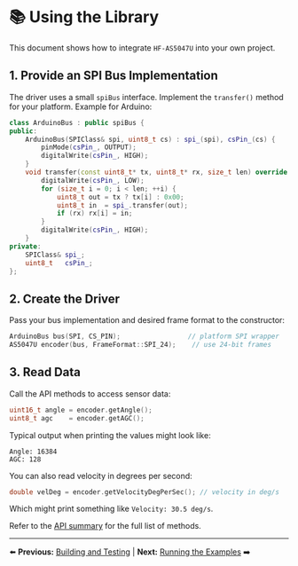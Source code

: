 # 📚 Using the Library

This document shows how to integrate `HF-AS5047U` into your own project.

## 1. Provide an SPI Bus Implementation

The driver uses a small `spiBus` interface. Implement the `transfer()` method for your platform. Example for Arduino:

```cpp
class ArduinoBus : public spiBus {
public:
    ArduinoBus(SPIClass& spi, uint8_t cs) : spi_(spi), csPin_(cs) {
        pinMode(csPin_, OUTPUT);
        digitalWrite(csPin_, HIGH);
    }
    void transfer(const uint8_t* tx, uint8_t* rx, size_t len) override {
        digitalWrite(csPin_, LOW);
        for (size_t i = 0; i < len; ++i) {
            uint8_t out = tx ? tx[i] : 0x00;
            uint8_t in  = spi_.transfer(out);
            if (rx) rx[i] = in;
        }
        digitalWrite(csPin_, HIGH);
    }
private:
    SPIClass& spi_;
    uint8_t   csPin_;
};
```

## 2. Create the Driver

Pass your bus implementation and desired frame format to the constructor:

```cpp
ArduinoBus bus(SPI, CS_PIN);                 // platform SPI wrapper
AS5047U encoder(bus, FrameFormat::SPI_24);    // use 24-bit frames
```

## 3. Read Data

Call the API methods to access sensor data:

```cpp
uint16_t angle = encoder.getAngle();
uint8_t agc    = encoder.getAGC();
```

Typical output when printing the values might look like:

```
Angle: 16384
AGC: 128
```

You can also read velocity in degrees per second:

```cpp
double velDeg = encoder.getVelocityDegPerSec(); // velocity in deg/s
```

Which might print something like `Velocity: 30.5 deg/s`.

Refer to the [API summary](../README.md#-api-summary) for the full list of methods.

---
⬅️ **Previous:** [Building and Testing](building.md) | **Next:** [Running the Examples](examples.md) ➡️
